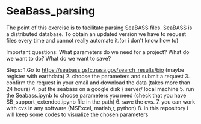 # SeaBass_parsing

The point of this exercise is to facilitate parsing SeaBASS files.
SeaBASS is a distributed database. To obtain an updated version we have to request files every time and cannot really automate it.(or i don't know how to) 

Important questions: 
What parameters do we need for a project? 
What do we want to do? 
What do we want to save? 

Steps: 
1.Go to https://seabass.gsfc.nasa.gov/search_results/bio (maybe register with earthdata)
2. choose the parameters and submit a request
3. confirm the request in your email and download the data (takes more than 24 hours) 
4. put the seabass on a google disk / server/ local machine
5. run the Seabass.ipynb to choose parameters you need (check that you have SB_support_extended.ipynb file in the path)
6.  save the cvs. 
7.  you can work with cvs in any software (MSExcel, matlab,r, python) 
8.  in this repository i will keep some codes to visualize the chosen parameters
